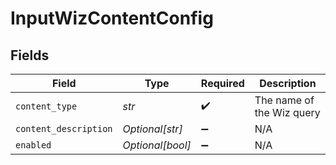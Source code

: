 # InputWizContentConfig


## Fields

| Field                     | Type                      | Required                  | Description               |
| ------------------------- | ------------------------- | ------------------------- | ------------------------- |
| `content_type`            | *str*                     | :heavy_check_mark:        | The name of the Wiz query |
| `content_description`     | *Optional[str]*           | :heavy_minus_sign:        | N/A                       |
| `enabled`                 | *Optional[bool]*          | :heavy_minus_sign:        | N/A                       |